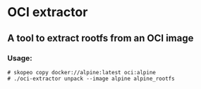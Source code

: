 # OCI extractor

## A tool to extract rootfs from an OCI image

### Usage:
```shell
# skopeo copy docker://alpine:latest oci:alpine
# ./oci-extractor unpack --image alpine alpine_rootfs
```

